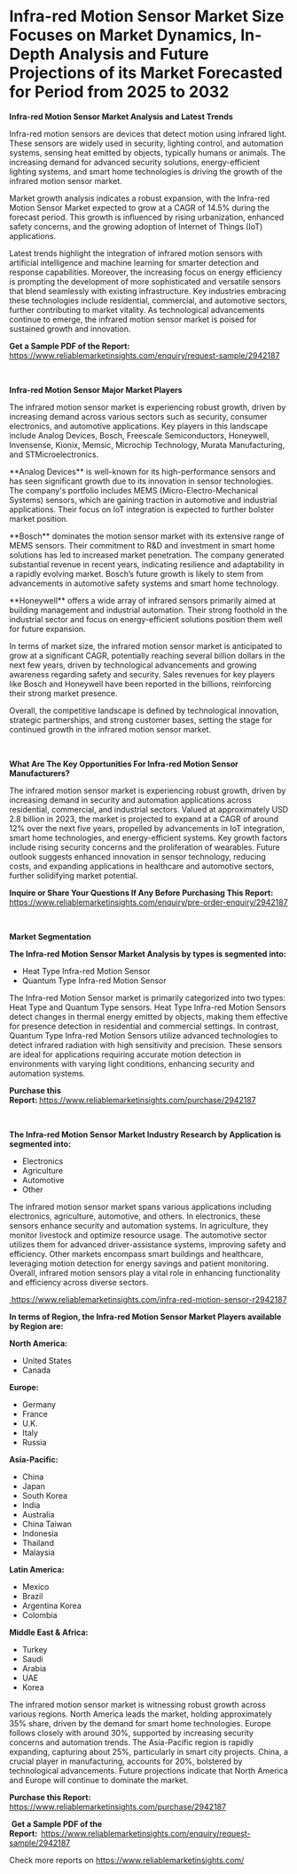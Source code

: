 <p><h1>Infra-red Motion Sensor Market Size Focuses on Market Dynamics, In-Depth Analysis and Future Projections of its Market Forecasted for Period from 2025 to 2032</h1></p><p><strong>Infra-red Motion Sensor Market Analysis and Latest Trends</strong></p>
<p><p>Infra-red motion sensors are devices that detect motion using infrared light. These sensors are widely used in security, lighting control, and automation systems, sensing heat emitted by objects, typically humans or animals. The increasing demand for advanced security solutions, energy-efficient lighting systems, and smart home technologies is driving the growth of the infrared motion sensor market.</p><p>Market growth analysis indicates a robust expansion, with the Infra-red Motion Sensor Market expected to grow at a CAGR of 14.5% during the forecast period. This growth is influenced by rising urbanization, enhanced safety concerns, and the growing adoption of Internet of Things (IoT) applications. </p><p>Latest trends highlight the integration of infrared motion sensors with artificial intelligence and machine learning for smarter detection and response capabilities. Moreover, the increasing focus on energy efficiency is prompting the development of more sophisticated and versatile sensors that blend seamlessly with existing infrastructure. Key industries embracing these technologies include residential, commercial, and automotive sectors, further contributing to market vitality. As technological advancements continue to emerge, the infrared motion sensor market is poised for sustained growth and innovation.</p></p>
<p><strong>Get a Sample PDF of the Report:&nbsp;</strong> <a href="https://www.reliablemarketinsights.com/enquiry/request-sample/2942187?utm_campaign=2177&utm_medium=2&utm_source=Github&utm_content=ia&utm_term=15032025&utm_id=infra-red-motion-sensor">https://www.reliablemarketinsights.com/enquiry/request-sample/2942187</a></p>
<p>&nbsp;</p>
<p><strong>Infra-red Motion Sensor Major Market Players</strong></p>
<p><p>The infrared motion sensor market is experiencing robust growth, driven by increasing demand across various sectors such as security, consumer electronics, and automotive applications. Key players in this landscape include Analog Devices, Bosch, Freescale Semiconductors, Honeywell, Invensense, Kionix, Memsic, Microchip Technology, Murata Manufacturing, and STMicroelectronics.</p><p>**Analog Devices** is well-known for its high-performance sensors and has seen significant growth due to its innovation in sensor technologies. The company's portfolio includes MEMS (Micro-Electro-Mechanical Systems) sensors, which are gaining traction in automotive and industrial applications. Their focus on IoT integration is expected to further bolster market position.</p><p>**Bosch** dominates the motion sensor market with its extensive range of MEMS sensors. Their commitment to R&D and investment in smart home solutions has led to increased market penetration. The company generated substantial revenue in recent years, indicating resilience and adaptability in a rapidly evolving market. Bosch’s future growth is likely to stem from advancements in automotive safety systems and smart home technology.</p><p>**Honeywell** offers a wide array of infrared sensors primarily aimed at building management and industrial automation. Their strong foothold in the industrial sector and focus on energy-efficient solutions position them well for future expansion.</p><p>In terms of market size, the infrared motion sensor market is anticipated to grow at a significant CAGR, potentially reaching several billion dollars in the next few years, driven by technological advancements and growing awareness regarding safety and security. Sales revenues for key players like Bosch and Honeywell have been reported in the billions, reinforcing their strong market presence.</p><p>Overall, the competitive landscape is defined by technological innovation, strategic partnerships, and strong customer bases, setting the stage for continued growth in the infrared motion sensor market.</p></p>
<p>&nbsp;</p>
<p><strong>What Are The Key Opportunities For Infra-red Motion Sensor Manufacturers?</strong></p>
<p><p>The infrared motion sensor market is experiencing robust growth, driven by increasing demand in security and automation applications across residential, commercial, and industrial sectors. Valued at approximately USD 2.8 billion in 2023, the market is projected to expand at a CAGR of around 12% over the next five years, propelled by advancements in IoT integration, smart home technologies, and energy-efficient systems. Key growth factors include rising security concerns and the proliferation of wearables. Future outlook suggests enhanced innovation in sensor technology, reducing costs, and expanding applications in healthcare and automotive sectors, further solidifying market potential.</p></p>
<p><strong>Inquire or Share Your Questions If Any Before Purchasing This Report:</strong> <a href="https://www.reliablemarketinsights.com/enquiry/pre-order-enquiry/2942187?utm_campaign=2177&utm_medium=2&utm_source=Github&utm_content=ia&utm_term=15032025&utm_id=infra-red-motion-sensor">https://www.reliablemarketinsights.com/enquiry/pre-order-enquiry/2942187</a></p>
<p>&nbsp;</p>
<p><strong>Market Segmentation</strong></p>
<p><strong>The Infra-red Motion Sensor Market Analysis by types is segmented into:</strong></p>
<p><ul><li>Heat Type Infra-red Motion Sensor</li><li>Quantum Type Infra-red Motion Sensor</li></ul></p>
<p><p>The Infra-red Motion Sensor market is primarily categorized into two types: Heat Type and Quantum Type sensors. Heat Type Infra-red Motion Sensors detect changes in thermal energy emitted by objects, making them effective for presence detection in residential and commercial settings. In contrast, Quantum Type Infra-red Motion Sensors utilize advanced technologies to detect infrared radiation with high sensitivity and precision. These sensors are ideal for applications requiring accurate motion detection in environments with varying light conditions, enhancing security and automation systems.</p></p>
<p><strong>Purchase this Report:&nbsp;</strong><a href="https://www.reliablemarketinsights.com/purchase/2942187?utm_campaign=2177&utm_medium=2&utm_source=Github&utm_content=ia&utm_term=15032025&utm_id=infra-red-motion-sensor">https://www.reliablemarketinsights.com/purchase/2942187</a></p>
<p>&nbsp;</p>
<p><strong>The Infra-red Motion Sensor Market Industry Research by Application is segmented into:</strong></p>
<p><ul><li>Electronics</li><li>Agriculture</li><li>Automotive</li><li>Other</li></ul></p>
<p><p>The infrared motion sensor market spans various applications including electronics, agriculture, automotive, and others. In electronics, these sensors enhance security and automation systems. In agriculture, they monitor livestock and optimize resource usage. The automotive sector utilizes them for advanced driver-assistance systems, improving safety and efficiency. Other markets encompass smart buildings and healthcare, leveraging motion detection for energy savings and patient monitoring. Overall, infrared motion sensors play a vital role in enhancing functionality and efficiency across diverse sectors.</p></p>
<p><a href="https://www.reliablemarketinsights.com/infra-red-motion-sensor-r2942187?utm_campaign=2177&utm_medium=2&utm_source=Github&utm_content=ia&utm_term=15032025&utm_id=infra-red-motion-sensor">&nbsp;https://www.reliablemarketinsights.com/infra-red-motion-sensor-r2942187</a></p>
<p><strong>In terms of Region, the Infra-red Motion Sensor Market Players available by Region are:</strong></p>
<p>
    <p> <strong> North America: </strong>
        <ul>
            <li>United States</li>
            <li>Canada</li>
        </ul>
        </p> 
    <p> <strong> Europe: </strong>
        <ul>
            <li>Germany</li>
            <li>France</li>
            <li>U.K.</li>
            <li>Italy</li>
            <li>Russia</li>
        </ul>
        </p> 
    <p> <strong> Asia-Pacific: </strong>
        <ul>
            <li>China</li>
            <li>Japan</li>
            <li>South Korea</li>
            <li>India</li>
            <li>Australia</li>
            <li>China Taiwan</li>
            <li>Indonesia</li>
            <li>Thailand</li>
            <li>Malaysia</li>
        </ul>
        </p> 
    <p> <strong> Latin America: </strong>
        <ul>
            <li>Mexico</li>
            <li>Brazil</li>
            <li>Argentina Korea</li>
            <li>Colombia</li>
        </ul>
        </p> 
    <p> <strong> Middle East & Africa: </strong>
        <ul>
            <li>Turkey</li>
            <li>Saudi</li>
            <li>Arabia</li>
            <li>UAE</li>
            <li>Korea</li>
        </ul>
    </p>
    </p>
<p><p>The infrared motion sensor market is witnessing robust growth across various regions. North America leads the market, holding approximately 35% share, driven by the demand for smart home technologies. Europe follows closely with around 30%, supported by increasing security concerns and automation trends. The Asia-Pacific region is rapidly expanding, capturing about 25%, particularly in smart city projects. China, a crucial player in manufacturing, accounts for 20%, bolstered by technological advancements. Future projections indicate that North America and Europe will continue to dominate the market.</p></p>
<p><strong>Purchase this Report: </strong><a href="https://www.reliablemarketinsights.com/purchase/2942187?utm_campaign=2177&utm_medium=2&utm_source=Github&utm_content=ia&utm_term=15032025&utm_id=infra-red-motion-sensor">https://www.reliablemarketinsights.com/purchase/2942187</a></p>
<p>&nbsp;<strong>Get a Sample PDF of the Report:&nbsp;&nbsp;</strong><a href="https://www.reliablemarketinsights.com/enquiry/request-sample/2942187?utm_campaign=2177&utm_medium=2&utm_source=Github&utm_content=ia&utm_term=15032025&utm_id=infra-red-motion-sensor">https://www.reliablemarketinsights.com/enquiry/request-sample/2942187</a></p>
<p><strong></strong></p>
<p>Check more reports on <a href="https://www.reliablemarketinsights.com/?utm_campaign=2177&utm_medium=2&utm_source=Github&utm_content=ia&utm_term=15032025&utm_id=infra-red-motion-sensor">https://www.reliablemarketinsights.com/</a></p>